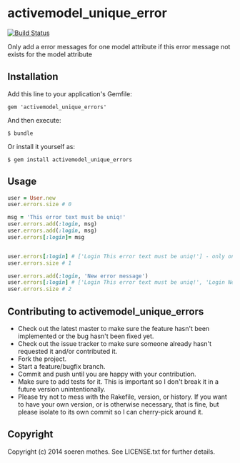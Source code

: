 # activemodel_unique_error

[![Build Status](https://secure.travis-ci.org/soemo/activemodel_unique_error.png)](http://travis-ci.org/soemo/activemodel_unique_error)

Only add a error messages for one model attribute if this error message not exists for the model attribute

## Installation

Add this line to your application's Gemfile:

    gem 'activemodel_unique_errors'

And then execute:

    $ bundle

Or install it yourself as:

    $ gem install activemodel_unique_errors

## Usage
```ruby
user = User.new
user.errors.size # 0

msg = 'This error text must be uniq!'
user.errors.add(:login, msg)
user.errors.add(:login, msg)
user.errors[:login]= msg


user.errors[:login] # ['Login This error text must be uniq!'] - only one unique error for this attribute and message 
user.errors.size # 1

user.errors.add(:login, 'New error message')
user.errors[:login] # ['Login This error text must be uniq!', 'Login New error message'] 
user.errors.size # 2
```

## Contributing to activemodel_unique_errors
                 
- Check out the latest master to make sure the feature hasn't been implemented or the bug hasn't been fixed yet.
- Check out the issue tracker to make sure someone already hasn't requested it and/or contributed it.
- Fork the project.
- Start a feature/bugfix branch.
- Commit and push until you are happy with your contribution.
- Make sure to add tests for it. This is important so I don't break it in a future version unintentionally.
- Please try not to mess with the Rakefile, version, or history. If you want to have your own version, or is otherwise necessary, that is fine, but please isolate to its own commit so I can cherry-pick around it.

## Copyright

Copyright (c) 2014 soeren mothes. See LICENSE.txt for
further details.
